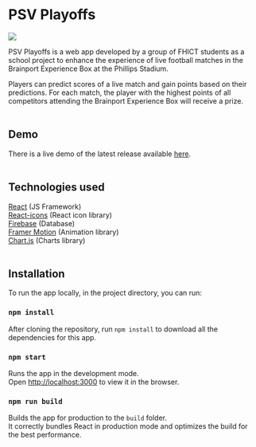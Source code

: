 # PSV Playoffs

![](https://i.imgur.com/cYy1i0R.png)

PSV Playoffs is a web app developed by a group of FHICT students as a school project to enhance the experience of live football matches in the Brainport Experience Box at the Phillips Stadium.

Players can predict scores of a live match and gain points based on their predictions. For each match, the player with the highest points of all competitors attending the Brainport Experience Box will receive a prize.
<br /><br />

## Demo

There is a live demo of the latest release available [here](https://psv-playoffs.vercel.app/).
<br /><br />

## Technologies used

[React](https://reactjs.org/) (JS Framework)\
[React-icons](https://react-icons.github.io/react-icons/) (React icon library)\
[Firebase](https://firebase.google.com/) (Database)\
[Framer Motion](https://www.npmjs.com/package/framer-motion) (Animation library)\
[Chart.js](https://www.chartjs.org/) (Charts library)
<br /><br />

## Installation

To run the app locally, in the project directory, you can run:

### `npm install`

After cloning the repository, run `npm install` to download all the dependencies for this app.

### `npm start`

Runs the app in the development mode.\
Open [http://localhost:3000](http://localhost:3000) to view it in the browser.

### `npm run build`

Builds the app for production to the `build` folder.\
It correctly bundles React in production mode and optimizes the build for the best performance.
